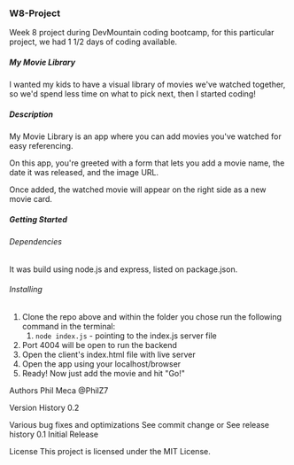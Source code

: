 ### W8-Project
Week 8 project during DevMountain coding bootcamp, for this particular project, we had 1 1/2 days of coding available.

##### My Movie Library
I wanted my kids to have a visual library of movies we've watched together, so we'd spend less time on what to pick next, then I started coding!

##### Description
My Movie Library is an app where you can add movies you've watched for easy referencing.

On this app, you're greeted with a form that lets you add a movie name, the date it was released, and the image URL.

Once added, the watched movie will appear on the right side as a new movie card.

##### Getting Started
###### Dependencies
It was build using node.js and express, listed on package.json.

###### Installing
1. Clone the repo above and within the folder you chose run the following command in the terminal: 
	1. `node index.js` - pointing to the index.js server file
2. Port 4004 will be open to run the backend
3. Open the client's index.html file with live server
4. Open the app using your localhost/browser
5. Ready! Now just add the movie and hit "Go!"


Authors
Phil Meca
@PhilZ7

Version History
0.2

Various bug fixes and optimizations
See commit change or See release history
0.1
Initial Release

License
This project is licensed under the MIT License.
